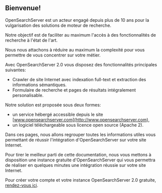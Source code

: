 Bienvenue!
----------

OpenSearchServer est un acteur engagé depuis plus de 10 ans pour la vulgarisation des solutions de moteur de recherche.

Notre objectif est de faciliter au maximum l'accès à des fonctionnalités de recherche à l'état de l'art.

Nous nous attachons à réduire au maximum la complexité pour vous permettre de vous concentrer sur votre métier.

Avec OpenSearchServer 2.0 vous disposez des fonctionnalités principales suivantes:

- Crawler de site Internet avec indexation full-text et extraction des informations sémantiques.
- Formulaire de recherche et pages de résultats intégralement personalisable.

Notre solution est proposée sous deux formes:

- un service hébergé accessible depuis le site [www.opensearchserver.com](http://www.opensearchserver.com),
- un logiciel téléchargeable sous licence open source (Apache 2).

Dans ces pages, nous allons regrouper toutes les informations utiles vous permettant de réussir
l'intégration d'OpenSearchServer sur votre site Internet.

Pour tirer le meilleur parti de cette documentation, nous vous mettons à disposition une instance gratuite
d'OpenSearchServer qui vous permettra de réaliser en quelques minutes une intégration réussie sur votre
site Internet.

Pour créer votre compte et votre instance OpenSearchServer 2.0 gratuite,
[rendez-vous ici](https://cloud.opensearchserver.com/dashboard/oss2.xhtml).